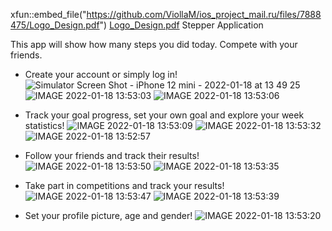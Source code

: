 xfun::embed_file("https://github.com/ViollaM/ios_project_mail.ru/files/7888475/Logo_Design.pdf")
[Logo_Design.pdf](https://github.com/ViollaM/ios_project_mail.ru/files/7888475/Logo_Design.pdf)
Stepper Application

This app will show how many steps you did today. Compete with your friends.

- Create your account or simply log in!
![Simulator Screen Shot - iPhone 12 mini - 2022-01-18 at 13 49 25](https://user-images.githubusercontent.com/84673954/149925522-d132a67c-ea8a-4b17-b02c-fb1ca3a47a02.png)
![IMAGE 2022-01-18 13:53:03](https://user-images.githubusercontent.com/84673954/149925543-ac3bbc32-20eb-445f-ae8d-9cd670db5fd1.jpg)
![IMAGE 2022-01-18 13:53:06](https://user-images.githubusercontent.com/84673954/149925547-e3744fb8-711e-44e7-9044-05bc1408f0d1.jpg)

- Track your goal progress, set your own goal and explore your week statistics!
![IMAGE 2022-01-18 13:53:09](https://user-images.githubusercontent.com/84673954/149926387-033a7311-97c7-4a19-9627-0d50344c6cc6.jpg)
![IMAGE 2022-01-18 13:53:32](https://user-images.githubusercontent.com/84673954/149926418-e46e1992-7731-400f-8ed4-006521ee612d.jpg)
![IMAGE 2022-01-18 13:52:57](https://user-images.githubusercontent.com/84673954/149926388-1d600900-e8a8-44c6-a9af-fb5c43a9779f.jpg)

- Follow your friends and track their results!
![IMAGE 2022-01-18 13:53:50](https://user-images.githubusercontent.com/84673954/149926508-1f5f1a7e-dac8-48dd-a908-d57bf8b042d2.jpg)
![IMAGE 2022-01-18 13:53:35](https://user-images.githubusercontent.com/84673954/149926532-12cc9e93-01ba-4b27-bbaa-881b1374a29e.jpg)

- Take part in competitions and track your results!
![IMAGE 2022-01-18 13:53:47](https://user-images.githubusercontent.com/84673954/149926762-0865e30b-e5f5-40b0-afa8-a1f4b41d0722.jpg)
![IMAGE 2022-01-18 13:53:39](https://user-images.githubusercontent.com/84673954/149926761-f23eb578-583f-4263-a90d-8fdeb346e839.jpg)

- Set your profile picture, age and gender!
![IMAGE 2022-01-18 13:53:20](https://user-images.githubusercontent.com/84673954/149926823-1cddb8cd-dbd6-411a-bda6-82fd178b3e5e.jpg)

